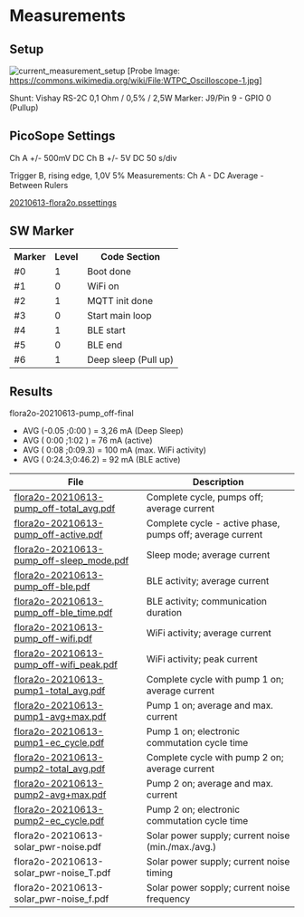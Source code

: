 # Measurements


## Setup
![current_measurement_setup](https://user-images.githubusercontent.com/83612361/128756903-79873bf0-8608-4d68-a2b8-82456bac1f63.png)
[Probe Image: https://commons.wikimedia.org/wiki/File:WTPC_Oscilloscope-1.jpg]

Shunt: Vishay RS-2C 0,1 Ohm / 0,5% / 2,5W
Marker: J9/Pin 9 - GPIO 0 (Pullup)

## PicoSope Settings
Ch A +/- 500mV DC
Ch B +/- 5V DC
50 s/div

Trigger B, rising edge, 1,0V 5%
Measurements: Ch A - DC Average - Between Rulers

[20210613-flora2o.pssettings](https://github.com/matthias-bs/Flora2/blob/main/04_power/044_current_meas/20210613-flora2o.pssettings)

## SW Marker

<table>
<tr>
    <th>Marker<th>Level<th>Code Section
</tr>
<tr>
    <td>#0<td>1<td>Boot done
</tr>
<tr>
    <td>#1<td>0<td>WiFi on
</tr>
<tr>
    <td>#2<td>1<td>MQTT init done
</tr>
<tr>
    <td>#3<td>0<td>Start main loop
</tr>
<tr>
    <td>#4<td>1<td>BLE start
</tr>
<tr>
    <td>#5<td>0<td>BLE end
</tr>
<tr>
    <td>#6<td>1<td>Deep sleep (Pull up)
</tr>
</table>
  
## Results

flora2o-20210613-pump_off-final

- AVG (-0.05  ;0:00  ) = 3,26 mA (Deep Sleep)
- AVG ( 0:00  ;1:02  ) = 76 mA (active)
- AVG ( 0:08  ;0:09.3) = 100 mA (max. WiFi activity)
- AVG ( 0:24.3;0:46.2) = 92 mA (BLE active)

<table>
<thead>
  <tr>
    <th>File</th>
    <th>Description</th>
  </tr>
</thead>
<tbody>
  <tr>
    <td><a href="waveforms/flora2o-20210613-pump_off-total_avg.pdf" target="_blank" rel="noopener noreferrer">flora2o-20210613-pump_off-total_avg.pdf</a></td>
    <td>Complete cycle, pumps off; average current</td>
  </tr>
  <tr>
    <td><a href="waveforms/flora2o-20210613-pump_off-active.pdf" target="_blank" rel="noopener noreferrer">flora2o-20210613-pump_off-active.pdf</a></td>
    <td>Complete cycle - active phase, pumps off; average current</td>
  </tr>
  <tr>
    <td><a href="waveforms/flora2o-20210613-pump_off-sleep_mode.pdf" target="_blank" rel="noopener noreferrer">flora2o-20210613-pump_off-sleep_mode.pdf</a></td>
    <td>Sleep mode; average current</td>
  </tr>
  <tr>
    <td><a href="waveforms/flora2o-20210613-pump_off-ble.pdf" target="_blank" rel="noopener noreferrer">flora2o-20210613-pump_off-ble.pdf</a></td>
    <td>BLE activity; average current</td>
  </tr>
  <tr>
    <td><a href="waveforms/flora2o-20210613-pump_off-ble_time.pdf" target="_blank" rel="noopener noreferrer">flora2o-20210613-pump_off-ble_time.pdf</a></td>
    <td>BLE activity; communication duration<br></td>
  </tr>
  <tr>
    <td><a href="waveforms/flora2o-20210613-pump_off-wifi.pdf" target="_blank" rel="noopener noreferrer">flora2o-20210613-pump_off-wifi.pdf</a></td>
    <td>WiFi activity; average current</td>
  </tr>
  <tr>
    <td><a href="waveforms/flora2o-20210613-pump_off-wifi_peak.pdf" target="_blank" rel="noopener noreferrer">flora2o-20210613-pump_off-wifi_peak.pdf</a></td>
    <td>WiFi activity; peak current</td>
  </tr>
<tr>
    <td><a href="waveforms/flora2o-20210613-pump1-total_avg.pdf" target="_blank" rel="noopener noreferrer">flora2o-20210613-pump1-total_avg.pdf</a></td>
    <td>Complete cycle with pump 1 on; average current</td>
  </tr>
  <tr>
    <td><a href="waveforms/flora2o-20210613-pump1-avg%2Bmax.pdf" target="_blank" rel="noopener noreferrer">flora2o-20210613-pump1-avg+max.pdf</a></td>
    <td>Pump 1 on; average and max. current</td>
  </tr>
  <tr>
    <td><a href="waveforms/flora2o-20210613-pump1-ec_cycle.pdf" target="_blank" rel="noopener noreferrer">flora2o-20210613-pump1-ec_cycle.pdf</a></td>
    <td>Pump 1 on; electronic commutation cycle time</td>
  </tr>
  <tr>
    <td><a href="waveforms/flora2o-20210613-pump2-total_avg.pdf" target="_blank" rel="noopener noreferrer">flora2o-20210613-pump2-total_avg.pdf</a></td>
    <td>Complete cycle with pump 2 on; average current</td>
  </tr>
  <tr>
    <td><a href="waveforms/flora2o-20210613-pump2-avg+max.pdf" target="_blank" rel="noopener noreferrer">flora2o-20210613-pump2-avg+max.pdf</a></td>
    <td>Pump 2 on; average and max. current</td>
  </tr>
  <tr>
    <td><a href="waveforms/flora2o-20210613-pump2-ec_cycle.pdf" target="_blank" rel="noopener noreferrer">flora2o-20210613-pump2-ec_cycle.pdf</a></td>
    <td>Pump 2 on; electronic commutation cycle time<br></td>
  </tr>
    <tr>
    <td>flora2o-20210613-solar_pwr-noise.pdf</td>
    <td>Solar power supply; current noise (min./max./avg.)</td>
  </tr>
  <tr>
    <td>flora2o-20210613-solar_pwr-noise_T.pdf</td>
    <td>Solar power supply; current noise timing</td>
  </tr>
  <tr>
    <td>flora2o-20210613-solar_pwr-noise_f.pdf</td>
    <td>Solar power sopply; current noise frequency</td>
  </tr>
</tbody>
</table>
